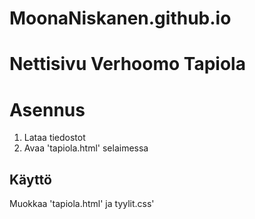 # MoonaNiskanen.github.io
# Nettisivu Verhoomo Tapiola
# Asennus
1. Lataa tiedostot
2. Avaa 'tapiola.html' selaimessa

## Käyttö
Muokkaa 'tapiola.html' ja tyylit.css'
